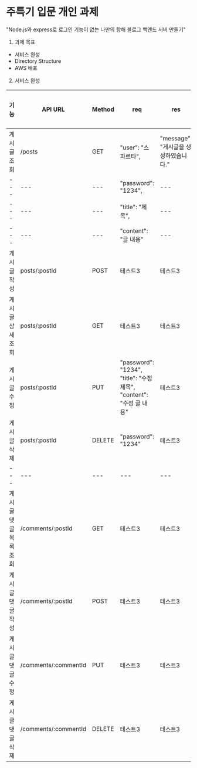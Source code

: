 # 주특기 입문 개인 과제
"Node.js와 express로 로그인 기능이 없는 나만의 항해 블로그 백엔드 서버 만들기"


1. 과제 목표

 - 서비스 완성
 - Directory Structure
 - AWS 배포


2. 서비스 완성

|기능|API URL|Method|req|res|예외처리|
|------|---|---|---|---|---|
|게시글 조회|/posts|GET|"user": "스파르타",| "message": "게시글을 생성하였습니다."|테스트3|
|---|---|---|"password": "1234",|---|---|
|---|---|---|"title": "제목",|---|---|
|---|---|---|"content": "글 내용"|---|---|
|게시글 작성|posts/:postId|POST|테스트3|테스트3|테스트3|
|게시글 상세 조회|posts/:postId|GET|테스트3|테스트3|테스트3|
|게시글 수정|posts/:postId|PUT|"password": "1234", "title": "수정 제목", "content": "수정 글 내용"|테스트3|테스트3|
|게시글 삭제|posts/:postId|DELETE|"password": "1234"|테스트3|테스트3|
|---|---|---|---|---|---|
|게시글 댓글 목록 조회|/comments/:postId|GET|테스트3|테스트3|테스트3|
|게시글 댓글 작성|/comments/:postId|POST|테스트3|테스트3|테스트3|
|게시글 댓글 수정|/comments/:commentId|PUT|테스트3|테스트3|테스트3|
|게시글 댓글 삭제|/comments/:commentId|DELETE|테스트3|테스트3|테스트3|
